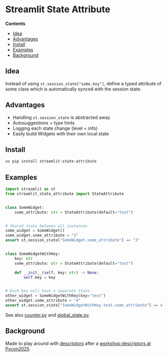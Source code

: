 # Streamlit State Attribute

<!-- START doctoc generated TOC please keep comment here to allow auto update -->
<!-- DON'T EDIT THIS SECTION, INSTEAD RE-RUN doctoc TO UPDATE -->
**Contents**

- [Idea](#idea)
- [Advantages](#advantages)
- [Install](#install)
- [Examples](#examples)
- [Background](#background)

<!-- END doctoc generated TOC please keep comment here to allow auto update -->

## Idea
Instead of using `st.session_state["some_key"]`, define a typed attribute of some class which is automatically synced
with the session state.

## Advantages
 * Handling `st.session_state` is abstracted away
 * Autosuggestions + type hints
 * Logging each state change (level = info)
 * Easily build Widgets with their own local state

## Install
```bash
uv pip install streamlit-state-attribute
```

## Examples
```python
import streamlit as st
from streamlit_state_attribute import StateAttribute


class SomeWidget:
    some_attribute: str = StateAttribute(default="test")


# Shared state between all instances
some_widget = SomeWidget()
some_widget.some_attribute = "3"
assert st.session_state["SomeWidget.some_attribute"] == "3"


class SomeWidgetWithKey:
    key: str
    some_attribute: str = StateAttribute(default="test")

    def __init__(self, key: str) -> None:
        self.key = key


# Each key will have a separate State
other_widget = SomeWidgetWithKey(key="test")
other_widget.some_attribute = "4"
assert st.session_state["SomeWidgetWithKey.test.some_attribute"] == 4
```
See also [counter.py](src/examples/counter.py) and [global_state.py](src/examples/counter.py).

## Background
Made to play around with [descriptors](https://docs.python.org/3/howto/descriptor.html) after a [workshop descriptors
at Pycon2025](https://pretalx.com/pyconde-pydata-2025/talk/WJPEQH/).
